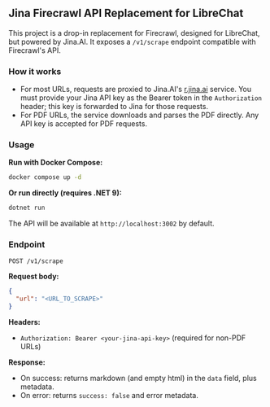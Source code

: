 ## Jina Firecrawl API Replacement for LibreChat

This project is a drop-in replacement for Firecrawl, designed for LibreChat, but powered by Jina.AI. It exposes a `/v1/scrape` endpoint compatible with Firecrawl's API.

### How it works

- For most URLs, requests are proxied to Jina.AI's [r.jina.ai](https://r.jina.ai) service. You must provide your Jina API key as the Bearer token in the `Authorization` header; this key is forwarded to Jina for those requests.
- For PDF URLs, the service downloads and parses the PDF directly. Any API key is accepted for PDF requests.

### Usage

**Run with Docker Compose:**

```sh
docker compose up -d
```

**Or run directly (requires .NET 9):**

```sh
dotnet run
```

The API will be available at `http://localhost:3002` by default.

### Endpoint

`POST /v1/scrape`

**Request body:**

```json
{
  "url": "<URL_TO_SCRAPE>"
}
```

**Headers:**

- `Authorization: Bearer <your-jina-api-key>` (required for non-PDF URLs)

**Response:**

- On success: returns markdown (and empty html) in the `data` field, plus metadata.
- On error: returns `success: false` and error metadata.
